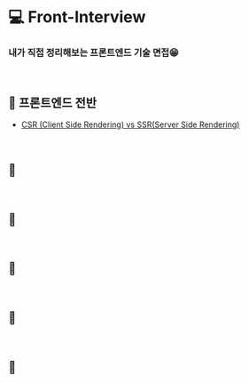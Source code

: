 # 💻 Front-Interview
### 내가 직접 정리해보는 프론트엔드 기술 면접😁

<br />

## 🔖 프론트엔드 전반
* [CSR (Client Side Rendering) vs SSR(Server Side Rendering)](https://github.com/ssi02014/Front-Interview/blob/master/Note/Frontend-Overall/csr-ssr.md)

<br />

## 🔖 

<br />

## 🔖 

<br />

## 🔖 

<br />

## 🔖 

<br />

## 🔖 

<br />
